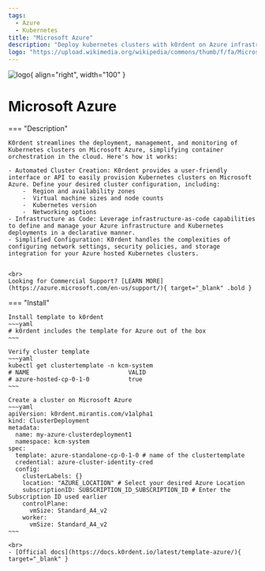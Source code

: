 ```yaml
---
tags:
  - Azure
  - Kubernetes
title: "Microsoft Azure"
description: "Deploy kubernetes clusters with k0rdent on Azure infrastructure."
logo: "https://upload.wikimedia.org/wikipedia/commons/thumb/f/fa/Microsoft_Azure.svg/1200px-Microsoft_Azure.svg.png"
---
```

![logo](https://upload.wikimedia.org/wikipedia/commons/thumb/f/fa/Microsoft_Azure.svg/1200px-Microsoft_Azure.svg.png){ align="right", width="100" }
# Microsoft Azure
=== "Description"

    K0rdent streamlines the deployment, management, and monitoring of Kubernetes clusters on Microsoft Azure, simplifying container orchestration in the cloud. Here's how it works:

    - Automated Cluster Creation: K0rdent provides a user-friendly interface or API to easily provision Kubernetes clusters on Microsoft Azure. Define your desired cluster configuration, including:
    	-  Region and availability zones
    	-  Virtual machine sizes and node counts
    	-  Kubernetes version
    	-  Networking options
    - Infrastructure as Code: Leverage infrastructure-as-code capabilities to define and manage your Azure infrastructure and Kubernetes deployments in a declarative manner.
    - Simplified Configuration: K0rdent handles the complexities of configuring network settings, security policies, and storage integration for your Azure hosted Kubernetes clusters.


    <br>
    Looking for Commercial Support? [LEARN MORE](https://azure.microsoft.com/en-us/support/){ target="_blank" .bold }

=== "Install"

    Install template to k0rdent
    ~~~yaml
    # k0rdent includes the template for Azure out of the box
    ~~~

    Verify cluster template
    ~~~yaml
    kubectl get clustertemplate -n kcm-system
    # NAME                            VALID
    # azure-hosted-cp-0-1-0           true 
    ~~~

    Create a cluster on Microsoft Azure 
    ~~~yaml
    apiVersion: k0rdent.mirantis.com/v1alpha1
    kind: ClusterDeployment
    metadata:
      name: my-azure-clusterdeployment1
      namespace: kcm-system
    spec:
      template: azure-standalone-cp-0-1-0 # name of the clustertemplate
      credential: azure-cluster-identity-cred
      config:
        clusterLabels: {}
        location: "AZURE_LOCATION" # Select your desired Azure Location
        subscriptionID: SUBSCRIPTION_ID_SUBSCRIPTION_ID # Enter the Subscription ID used earlier
        controlPlane:
          vmSize: Standard_A4_v2
        worker:
          vmSize: Standard_A4_v2
    ~~~

    <br>
    - [Official docs](https://docs.k0rdent.io/latest/template-azure/){ target="_blank" }